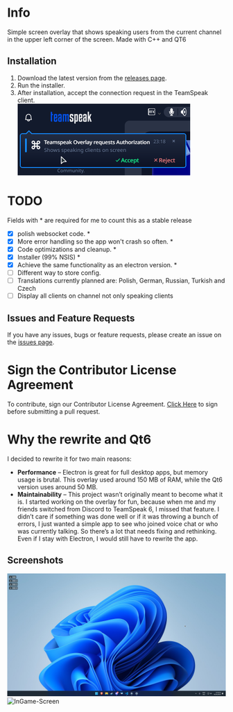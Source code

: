 # Info

Simple screen overlay that shows speaking users from the current channel in the upper left corner of the screen.
Made with C++ and QT6

## Installation

1. Download the latest version from the [releases page](https://github.com/PandaDex/TeamSpeak-6-Overlay/releases).
2. Run the installer.
3. After installation, accept the connection request in the TeamSpeak client. <br>
   ![Accept-Connection](./markdown/accept.png)

# TODO

Fields with \* are required for me to count this as a stable release

- [x] polish websocket code. \*
- [x] More error handling so the app won't crash so often. \*
- [x] Code optimizations and cleanup. \*
- [x] Installer (99% NSIS) \*
- [x] Achieve the same functionality as an electron version. \*
- [ ] Different way to store config.
- [ ] Translations currently planned are: Polish, German, Russian, Turkish and Czech
- [ ] Display all clients on channel not only speaking clients

## Issues and Feature Requests

If you have any issues, bugs or feature requests, please create an issue on the [issues page](https://github.com/PandaDex/TeamSpeak-6-Overlay/issues).

# Sign the Contributor License Agreement
To contribute, sign our Contributor License Agreement.
[Click Here](https://cla-assistant.io/PandaDex/TeamSpeak-6-Overlay) to sign before submitting a pull request.

# Why the rewrite and Qt6

I decided to rewrite it for two main reasons:

- **Performance** – Electron is great for full desktop apps, but memory usage is brutal. This overlay used around 150 MB of RAM, while the Qt6 version uses around 50 MB.
- **Maintainability** – This project wasn’t originally meant to become what it is. I started working on the overlay for fun, because when me and my friends switched from Discord to TeamSpeak 6, I missed that feature. I didn’t care if something was done well or if it was throwing a bunch of errors, I just wanted a simple app to see who joined voice chat or who was currently talking. So there’s a lot that needs fixing and rethinking. Even if I stay with Electron, I would still have to rewrite the app.

## Screenshots

![Desktop-Screen](./markdown/desktop.png)
![InGame-Screen](./markdown/game.png)
